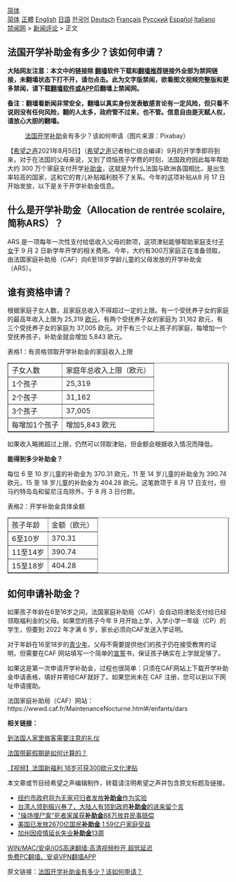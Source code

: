  <!-- 面包屑导航 --> <div class="breadcrumb"><!-- GTranslate: https://gtranslate.io/ -->  <div class="switcher notranslate">  <div class="selected">  <a href="#" onclick="return false;"> 简体</a>  </div>  <div class="option">  <a href="https://www.bannedbook.org" onclick="doGTranslate('zh-CN|zh-CN');jQuery('div.switcher div.selected a').html(jQuery(this).html());return false;" title="简体中文" class="nturl selected"> 简体</a>  <a href="https://www.bannedbook.org/zh-tw/" onclick="doGTranslate('zh-CN|zh-TW');jQuery('div.switcher div.selected a').html(jQuery(this).html());return false;" title="繁體中文" class="nturl"> 正體</a>  <a href="https://www.bannedbook.org/en/" onclick="doGTranslate('zh-CN|en');jQuery('div.switcher div.selected a').html(jQuery(this).html());return false;" title="English" class="nturl"> English</a>  <a href="https://www.bannedbook.org/ja/" onclick="doGTranslate('zh-CN|ja');jQuery('div.switcher div.selected a').html(jQuery(this).html());return false;" title="日本語" class="nturl"> 日語</a>  <a href="https://www.bannedbook.org/ko/" onclick="doGTranslate('zh-CN|ko');jQuery('div.switcher div.selected a').html(jQuery(this).html());return false;" title="한국어" class="nturl"> 한국어</a>  <a href="https://www.bannedbook.org/de/" onclick="doGTranslate('zh-CN|de');jQuery('div.switcher div.selected a').html(jQuery(this).html());return false;" title="Deutsch" class="nturl"> Deutsch</a>  <a href="https://www.bannedbook.org/fr/" onclick="doGTranslate('zh-CN|fr');jQuery('div.switcher div.selected a').html(jQuery(this).html());return false;" title="Français" class="nturl"> Français</a>  <a href="https://www.bannedbook.org/ru/" onclick="doGTranslate('zh-CN|ru');jQuery('div.switcher div.selected a').html(jQuery(this).html());return false;" title="Русский" class="nturl"> Русский</a>  <a href="https://www.bannedbook.org/es/" onclick="doGTranslate('zh-CN|es');jQuery('div.switcher div.selected a').html(jQuery(this).html());return false;" title="Español" class="nturl"> Español</a>  <a href="https://www.bannedbook.org/it/" onclick="doGTranslate('zh-CN|it');jQuery('div.switcher div.selected a').html(jQuery(this).html());return false;" title="Italiano" class="nturl"> Italiano</a>  </div>  </div>      <div class='breadcrumb-sub'><!-- Breadcrumb NavXT 6.3.0 --> <a href="https://www.bannedbook.org/" class="home">禁闻网</a> &gt; <a href="https://www.bannedbook.org/bnews/comments/" class="category">新闻评论</a> &gt; 正文</div></div><h2>法国开学补助金有多少？该如何申请？</h2> <p class="notice"><b>大陆网友注意：本文中的链接除 <a href="https://github.com/bannedbook/fanqiang" >翻墙</a>软件下载和<a href="https://github.com/killgcd/justmysocks/blob/master/README.md">翻墙推荐</a>链接外全部为禁网链接，未翻墙状态下打不开，请勿点击。此为文字版禁闻，欲看图文视频完整版和更多禁闻，请下载<a href="https://github.com/bannedbook/fanqiang">翻墙软件或APP</a>后翻墙上禁闻网。</p><p>备注：翻墙看新闻非常安全，翻墙以真实身份发表敏感言论有一定风险，但只看不说则没有任何风险，翻的人太多，政府管不过来，也不管。信息自由是天赋人权，请放心大胆的翻墙。</b></p>  <div class="entry"> <figure><figcaption><a href="https://www.bannedbook.org/bnews/tag/%e6%b3%95%e5%9b%bd/" class="st_tag internal_tag" rel="tag" title="标签 法国 下的日志">法国</a><a href="https://www.bannedbook.org/bnews/tag/%E5%BC%80%E5%AD%A6/" class="st_tag internal_tag" rel="tag" title="标签 开学 下的日志">开学</a><a href="https://www.bannedbook.org/bnews/tag/%E8%A1%A5%E5%8A%A9/" class="st_tag internal_tag" rel="tag" title="标签 补助 下的日志">补助</a>金有多少？该如何申请（图片来源：Pixabay）</figcaption></figure> <p>【<span class='wp_keywordlink_affiliate'><a href="https://www.soundofhope.org" title="希望之声" target="_blank">希望之声</a></span>2021年8月5日】（<a href="https://www.bannedbook.org/bnews/tag/%e5%b8%8c%e6%9c%9b%e4%b9%8b%e5%a3%b0/" class="st_tag internal_tag" rel="tag" title="标签 希望之声 下的日志">希望之声</a>记者柏仁综合编译）9月的开学季即将到来，对于在法国的父母来说，又到了烦恼孩子学费的时刻，法国政府因此每年帮助大约 300 万个家庭支付开学<a href="https://www.bannedbook.org/bnews/tag/%E8%A1%A5%E5%8A%A9%E9%87%91/" class="st_tag internal_tag" rel="tag" title="标签 补助金 下的日志">补助金</a>，这就是为什么法国与欧洲各国相比，是出生率较高的国家，这和它的育儿补贴福利脱不了关系。今年的这项补贴从8 月 17 日开始发放，以下是关于开学补助金信息。</p> <h2><strong>什么是开学补助金（Allocation de rentrée scolaire, 简称ARS）？</strong></h2> <p>ARS 是一项每年一次性支付给低收入父母的款项，这项津贴能够帮助家庭支付<a href="https://www.bannedbook.org/bnews/tag/%E5%AD%90%E5%A5%B3/" class="st_tag internal_tag" rel="tag" title="标签 子女 下的日志">子女</a>于 9 月 2 日新学年开学的相关费用。今年，大约有300万家庭正在准备领取，由法国家庭补助局（CAF）向6至18岁学龄儿童的父母发放的开学补助金（ARS）。</p> <h2><strong>谁有资格申请？</strong></h2> <p>根据家庭子女人数，且家庭总收入不得超过一定的上限。有一个受抚养子女的家庭的最高年收入上限为 25,319 <a href="https://www.bannedbook.org/bnews/tag/%e6%ac%a7%e5%85%83/" class="st_tag internal_tag" rel="tag" title="标签 欧元 下的日志">欧元</a>，有两个受抚养子女的家庭为 31,162 欧元，有三个受抚养子女的家庭为 37,005 欧元。对于有三个以上孩子的家庭，每增加一个受抚养孩子，补助金就会增加 5,843 欧元。</p> <p>表格1：有资格领取开学补助金的家庭收入上限</p>  <table border="1" cellpadding="1" cellspacing="1"> <tbody> <tr> <td>子女人数</td> <td>家庭年总收入上限（欧元）</td> </tr> <tr> <td>1个孩子</td> <td>25,319</td> </tr> <tr> <td>2个孩子</td> <td>31,162</td> </tr> <tr> <td>3个孩子</td> <td>37,005</td> </tr> <tr> <td>每增加1个孩子</td> <td>增加5,843 欧元</td> </tr> </tbody> </table> <p>如果收入略微超过上限，仍然可以领取津贴，但金额会根据收入情况而降低。</p> <p><strong>能得到多少补助金？</strong></p> <p>每位 6 至 10 岁儿童的补助金为 370.31 欧元，11 至 14 岁儿童的补助金为 390.74 欧元，15 至 18 岁儿童的补助金为 404.28 欧元。这笔款项于 8 月 17 日支付，但马约特岛岛和留尼汪岛除外，于 8 月 3 日付款。</p> <p>表格2：开学补助金具体金额</p>  <table border="1" cellpadding="1" cellspacing="1"> <tbody> <tr> <td>孩子年龄</td> <td>金额（欧元）</td> </tr> <tr> <td>6至10岁</td> <td>370.31</td> </tr> <tr> <td>11至14岁</td> <td>390.74</td> </tr> <tr> <td>15至18岁</td> <td>404.28</td> </tr> </tbody> </table> <h2><strong>如何申请补助金？</strong></h2> <p>如果孩子年龄在6至16岁之间，法国家庭补助局（CAF）会自动将津贴支付给已经领取福利金的父母。如果您的孩子今年 9 月开始上学，入学小学一年级（CP）的学生，但要到 2022 年才满 6 岁，家长必须向CAF发送入学证明。</p> <p>对于年龄在16至18岁的<a href="https://www.bannedbook.org/bnews/tag/%E9%9D%92%E5%B0%91%E5%B9%B4/" class="st_tag internal_tag" rel="tag" title="标签 青少年 下的日志">青少年</a>，父母不需要提供他们的孩子仍在接受教育的证明，但需要在CAF 网站填写一个简单的<span class='wp_keywordlink'><a href="https://www.bannedbook.org/forum5/topic17.html" title="宣誓与预言" target="_blank">宣誓</a></span>书，保证孩子确实在上学就足够了。</p> <p>如果这是第一次申请开学补助金，过程也很简单：只须在CAF网站上下载开学补助金申请表格，填好并寄给CAF就好了。如果您尚未在 CAF 注册，您可以到以下网址申请援助。</p> <p>法国家庭补助局（CAF）网站：https://wwwd.caf.fr/MaintenanceNocturne.html#/enfants/dars</p>  <p><strong>相关链接：</strong></p> <p><a href="https://www.soundofhope.org/post/528245?lang=b5">到法国人家里做客需要注意的礼仪</a></p> <p><a href="https://www.soundofhope.org/post/524672?lang=b5">法国带薪假期是如何计算的？</a></p> <p><a href="https://www.soundofhope.org/post/514631?lang=b5">【视频】法国新福利 18岁可获300欧元文化津贴</a></p>  <p>本文章或节目经希望之声编辑制作，转载请注明希望之声并包含原文标题及链接。 </p> <ul class='op-related-articles' title='相关阅读'> <li><a href='https://www.bannedbook.org/bnews/baitai/20210620/1570521.html' target='_blank'>纽约市政府将为无家可归者发放<b>补助金</b>作为实验</a></li> <li><a href='https://www.bannedbook.org/bnews/bannedvideo/20200704/1355458.html' target='_blank'>台湾人领到振兴券了，大陆人有领到政府<b>补助金</b>的进来留个言</a></li> <li><a href='https://www.bannedbook.org/bnews/baitai/20200608/1341515.html' target='_blank'>"操场埋尸案"死者家属获<b>补助金</b>88万放弃民事赔偿</a></li> <li><a href='https://www.bannedbook.org/bnews/cnnews/20200605/1339809.html' target='_blank'>美国已发放2670亿国民<b>补助金</b> 1.59亿户家庭受益</a></li> <li><a href='https://www.bannedbook.org/bnews/worldnews/usa/20200529/1336232.html' target='_blank'>加州因疫情延长失业<b>补助金</b>13周</a></li> </ul> <p class="texttj"> <a href="https://github.com/bannedbook/fanqiang/wiki/V2ray%E6%9C%BA%E5%9C%BA" target="_blank">WIN/MAC/安卓/iOS高速翻墙:高清视频秒开,超低延迟</a><br/> <a href="https://github.com/bannedbook/fanqiang/wiki/%E7%A6%81%E9%97%BB%E7%BD%91%E5%AE%89%E5%8D%93%E7%BF%BB%E5%A2%99%E6%96%B0%E9%97%BBAPP" target="_blank">免费PC翻墙、安卓VPN翻墙APP</a></p><p>原文链接：<a class="src_link"  href="https://www.soundofhope.org/post/532055" target="_blank">法国开学补助金有多少？该如何申请？</a></p><a name='sharetosocial'></a>  <div style="margin-bottom:5px;padding-bottom:5px;clear:both"> <div id="archive-pix-1" class="banner-ads"> <!-- AuctionX Display platform tag START --> <div id="26318x728x90x621x_ADSLOT2" clicktrack="%%CLICK_URL_ESC%%"></div> <!-- AuctionX Display platform tag END --> </div> <div id="archive-pix-2" class="banner-ads"> <!-- AuctionX Display platform tag START --> <div id="26315x300x250x621x_ADSLOT2" clicktrack="%%CLICK_URL_ESC%%"></div> <!-- AuctionX Display platform tag END --> </div> </div>  <div id="archive-pix-1" class="banner-ads"> <!-- AuctionX Display platform tag START --> <div id="26318x728x90x621x_ADSLOT3" clicktrack="%%CLICK_URL_ESC%%"></div> <!-- AuctionX Display platform tag END --> </div> </div><!--END ENTRY--> 